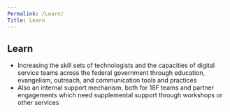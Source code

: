 ```yaml
---
Permalink: /Learn/
Title: Learn 
---
```


## Learn
- Increasing the skill sets of technologists and the capacities of digital service teams across the federal government through education, evangelism, outreach, and communication tools and practices
- Also an internal support mechanism, both for 18F teams and partner engagements which need supplemental support through workshops or other services
